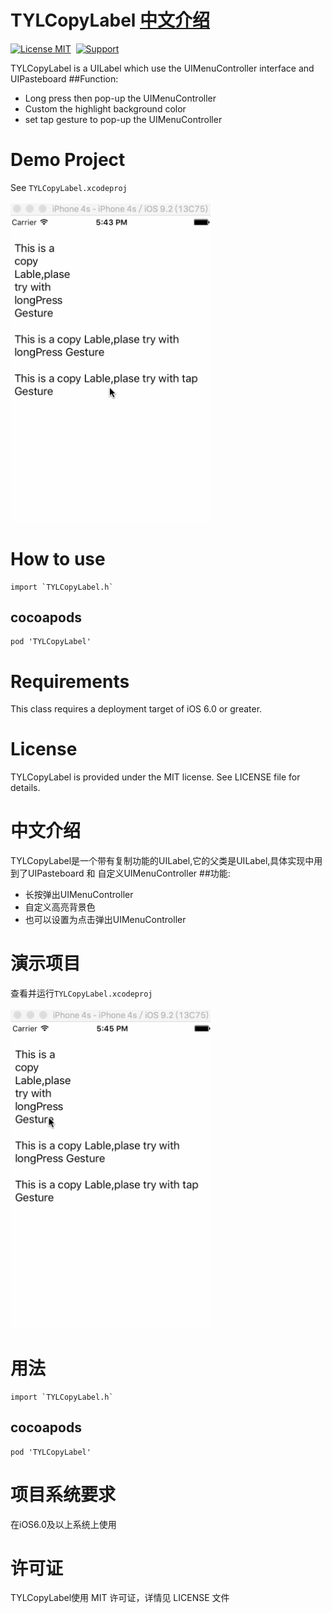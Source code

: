 # TYLCopyLabel <a href="#中文介绍">中文介绍</a>
[![License MIT](https://img.shields.io/badge/license-MIT-green.svg?style=flat)](https://github.com/lengain/TYLCopyLabel/blob/master/LICENSE)&nbsp;
[![Support](https://img.shields.io/badge/support-iOS%206%2B%20-blue.svg?style=flat)](https://www.apple.com/nl/ios/)&nbsp;

TYLCopyLabel is a UILabel which use the UIMenuController interface and UIPasteboard
##Function:
* Long press then pop-up the UIMenuController
* Custom the highlight background color
* set tap gesture to pop-up the UIMenuController

# Demo Project
See `TYLCopyLabel.xcodeproj`<br><br>
  <img src="https://github.com/lengain/TYLCopyLabel/blob/master/Demo/Snapshots/English.gif" width="320">
# How to use
    import `TYLCopyLabel.h`
## cocoapods
    pod 'TYLCopyLabel'
# Requirements
This class requires a deployment target of iOS 6.0 or greater.
# License
TYLCopyLabel is provided under the MIT license. See LICENSE file for details.
# 中文介绍
TYLCopyLabel是一个带有复制功能的UILabel,它的父类是UILabel,具体实现中用到了UIPasteboard 和 自定义UIMenuController
##功能:
* 长按弹出UIMenuController
* 自定义高亮背景色
* 也可以设置为点击弹出UIMenuController

# 演示项目
查看并运行`TYLCopyLabel.xcodeproj`<br><br>
  <img src="https://github.com/lengain/TYLCopyLabel/blob/master/Demo/Snapshots/Chinese.gif" width="320"> 
# 用法
    import `TYLCopyLabel.h`
## cocoapods
    pod 'TYLCopyLabel'
# 项目系统要求
在iOS6.0及以上系统上使用
# 许可证
TYLCopyLabel使用 MIT 许可证，详情见 LICENSE 文件
